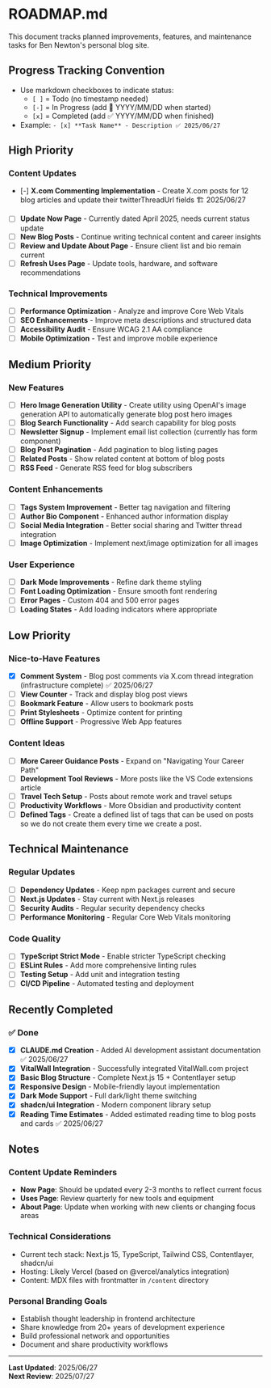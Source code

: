 # ROADMAP.md

This document tracks planned improvements, features, and maintenance tasks for Ben Newton's personal blog site.

## Progress Tracking Convention
- Use markdown checkboxes to indicate status:
  - `[ ]` = Todo (no timestamp needed)
  - `[-]` = In Progress (add 🚧 YYYY/MM/DD when started)
  - `[x]` = Completed (add ✅ YYYY/MM/DD when finished)
- Example: `- [x] **Task Name** - Description ✅ 2025/06/27`

## High Priority

### Content Updates
- [-] **X.com Commenting Implementation** - Create X.com posts for 12 blog articles and update their twitterThreadUrl fields 🏗️ 2025/06/27
- [ ] **Update Now Page** - Currently dated April 2025, needs current status update
- [ ] **New Blog Posts** - Continue writing technical content and career insights
- [ ] **Review and Update About Page** - Ensure client list and bio remain current
- [ ] **Refresh Uses Page** - Update tools, hardware, and software recommendations

### Technical Improvements
- [ ] **Performance Optimization** - Analyze and improve Core Web Vitals
- [ ] **SEO Enhancements** - Improve meta descriptions and structured data
- [ ] **Accessibility Audit** - Ensure WCAG 2.1 AA compliance
- [ ] **Mobile Optimization** - Test and improve mobile experience

## Medium Priority

### New Features
- [ ] **Hero Image Generation Utility** - Create utility using OpenAI's image generation API to automatically generate blog post hero images
- [ ] **Blog Search Functionality** - Add search capability for blog posts
- [ ] **Newsletter Signup** - Implement email list collection (currently has form component)
- [ ] **Blog Post Pagination** - Add pagination to blog listing pages
- [ ] **Related Posts** - Show related content at bottom of blog posts
- [ ] **RSS Feed** - Generate RSS feed for blog subscribers

### Content Enhancements
- [ ] **Tags System Improvement** - Better tag navigation and filtering
- [ ] **Author Bio Component** - Enhanced author information display
- [ ] **Social Media Integration** - Better social sharing and Twitter thread integration
- [ ] **Image Optimization** - Implement next/image optimization for all images

### User Experience
- [ ] **Dark Mode Improvements** - Refine dark theme styling
- [ ] **Font Loading Optimization** - Ensure smooth font rendering
- [ ] **Error Pages** - Custom 404 and 500 error pages
- [ ] **Loading States** - Add loading indicators where appropriate

## Low Priority

### Nice-to-Have Features
- [x] **Comment System** - Blog post comments via X.com thread integration (infrastructure complete) ✅ 2025/06/27
- [ ] **View Counter** - Track and display blog post views
- [ ] **Bookmark Feature** - Allow users to bookmark posts
- [ ] **Print Stylesheets** - Optimize content for printing
- [ ] **Offline Support** - Progressive Web App features

### Content Ideas
- [ ] **More Career Guidance Posts** - Expand on "Navigating Your Career Path"
- [ ] **Development Tool Reviews** - More posts like the VS Code extensions article
- [ ] **Travel Tech Setup** - Posts about remote work and travel setups
- [ ] **Productivity Workflows** - More Obsidian and productivity content
- [ ] **Defined Tags** - Create a defined list of tags that can be used on posts so we do not create them every time we create a post.

## Technical Maintenance

### Regular Updates
- [ ] **Dependency Updates** - Keep npm packages current and secure
- [ ] **Next.js Updates** - Stay current with Next.js releases
- [ ] **Security Audits** - Regular security dependency checks
- [ ] **Performance Monitoring** - Regular Core Web Vitals monitoring

### Code Quality
- [ ] **TypeScript Strict Mode** - Enable stricter TypeScript checking
- [ ] **ESLint Rules** - Add more comprehensive linting rules
- [ ] **Testing Setup** - Add unit and integration testing
- [ ] **CI/CD Pipeline** - Automated testing and deployment

## Recently Completed

### ✅ Done
- [x] **CLAUDE.md Creation** - Added AI development assistant documentation ✅ 2025/06/27
- [x] **VitalWall Integration** - Successfully integrated VitalWall.com project
- [x] **Basic Blog Structure** - Complete Next.js 15 + Contentlayer setup
- [x] **Responsive Design** - Mobile-friendly layout implementation
- [x] **Dark Mode Support** - Full dark/light theme switching
- [x] **shadcn/ui Integration** - Modern component library setup
- [x] **Reading Time Estimates** - Added estimated reading time to blog posts and cards ✅ 2025/06/27

## Notes

### Content Update Reminders
- **Now Page**: Should be updated every 2-3 months to reflect current focus
- **Uses Page**: Review quarterly for new tools and equipment
- **About Page**: Update when working with new clients or changing focus areas

### Technical Considerations
- Current tech stack: Next.js 15, TypeScript, Tailwind CSS, Contentlayer, shadcn/ui
- Hosting: Likely Vercel (based on @vercel/analytics integration)
- Content: MDX files with frontmatter in `/content` directory

### Personal Branding Goals
- Establish thought leadership in frontend architecture
- Share knowledge from 20+ years of development experience
- Build professional network and opportunities
- Document and share productivity workflows

---

**Last Updated**: 2025/06/27  
**Next Review**: 2025/07/27